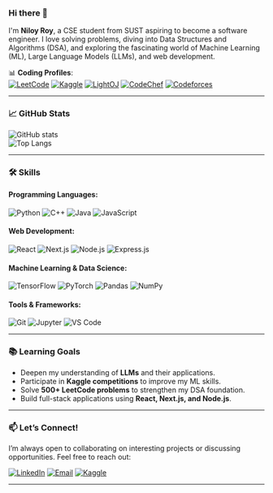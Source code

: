 ### Hi there 👋  
I'm **Niloy Roy**, a CSE student from SUST aspiring to become a software engineer. I love solving problems, diving into Data Structures and Algorithms (DSA), and exploring the fascinating world of Machine Learning (ML), Large Language Models (LLMs), and web development.  

📊 **Coding Profiles**:  
[![LeetCode](https://img.shields.io/badge/-LeetCode-FFA116?style=flat-square&logo=LeetCode&logoColor=black)](https://leetcode.com/u/Neel-7/)
[![Kaggle](https://img.shields.io/badge/-Kaggle-20BEFF?style=flat-square&logo=Kaggle&logoColor=white)](https://www.kaggle.com/niloyroy1715)
[![LightOJ](https://img.shields.io/badge/-LightOJ-1A4730?style=flat-square)](https://lightoj.com/user/niloyroy1715)
[![CodeChef](https://img.shields.io/badge/-CodeChef-5B4638?style=flat-square&logo=CodeChef&logoColor=white)](https://www.codechef.com/users/neel_7)
[![Codeforces](https://img.shields.io/badge/-Codeforces-1F8ACB?style=flat-square&logo=Codeforces&logoColor=white)](https://codeforces.com/profile/Neel7)

---

### 📈 GitHub Stats  
![GitHub stats](https://github-readme-stats.vercel.app/api?username=chronoNeel&show_icons=true&hide_title=true&count_private=true&include_all_commits=true&theme=gotham)  
![Top Langs](https://github-readme-stats.vercel.app/api/top-langs/?username=chronoNeel&layout=compact&theme=gotham&custom_title=Most%20Used%20Languages)  

---

### 🛠️ Skills  
#### Programming Languages:  
![Python](https://img.shields.io/badge/python%20-%2314354C.svg?&style=for-the-badge&logo=python&logoColor=white)
![C++](https://img.shields.io/badge/C++%20-%2300599C.svg?&style=for-the-badge&logo=c%2B%2B&logoColor=white)
![Java](https://img.shields.io/badge/java-%23ED8B00.svg?&style=for-the-badge&logo=java&logoColor=white)
![JavaScript](https://img.shields.io/badge/javascript-%23323330.svg?&style=for-the-badge&logo=javascript&logoColor=%23F7DF1E)  

#### Web Development:  
![React](https://img.shields.io/badge/react-%2320232a.svg?style=for-the-badge&logo=react&logoColor=%2361DAFB)
![Next.js](https://img.shields.io/badge/Next.js-000000?style=for-the-badge&logo=next.js&logoColor=white)
![Node.js](https://img.shields.io/badge/node.js-%2343853D.svg?style=for-the-badge&logo=node.js&logoColor=white)
![Express.js](https://img.shields.io/badge/express.js-%23404d59.svg?style=for-the-badge&logo=express&logoColor=%2361DAFB)  

#### Machine Learning & Data Science:  
![TensorFlow](https://img.shields.io/badge/TensorFlow-%23FF6F00.svg?style=for-the-badge&logo=TensorFlow&logoColor=white)
![PyTorch](https://img.shields.io/badge/PyTorch-%23EE4C2C.svg?style=for-the-badge&logo=PyTorch&logoColor=white)
![Pandas](https://img.shields.io/badge/pandas-%23150458.svg?style=for-the-badge&logo=pandas&logoColor=white)
![NumPy](https://img.shields.io/badge/numpy-%23013243.svg?style=for-the-badge&logo=numpy&logoColor=white)  

#### Tools & Frameworks:  
![Git](https://img.shields.io/badge/git-%23F05033.svg?style=for-the-badge&logo=git&logoColor=white)
![Jupyter](https://img.shields.io/badge/Jupyter%20-%23F37626.svg?&style=for-the-badge&logo=Jupyter&logoColor=white)
![VS Code](https://img.shields.io/badge/VS%20Code-007ACC.svg?&style=for-the-badge&logo=visual-studio-code&logoColor=white)  

---
<!--
### 🚀 Projects  
Here are some of the projects I’ve worked on:  
1. **Machine Learning Projects**:  
   - [Project 1: Sentiment Analysis on Twitter Data](https://github.com/chronoNeel/sentiment-analysis)  
   - [Project 2: Image Classification using CNN](https://github.com/chronoNeel/image-classification-cnn)  

2. **Web Development Projects**:  
   - [Project 3: E-Commerce Website with React & Node.js](https://github.com/chronoNeel/ecommerce-react-node)  
   - [Project 4: Blogging Platform with Next.js](https://github.com/chronoNeel/blogging-platform-nextjs)  

3. **DSA & Problem Solving**:  
   - [LeetCode Solutions Repository](https://github.com/chronoNeel/leetcode-solutions)  
   - [Competitive Programming Templates](https://github.com/chronoNeel/cp-templates)  

4. **LLM & NLP**:  
   - [Fine-Tuning GPT-2 for Text Generation](https://github.com/chronoNeel/gpt2-finetuning)  
   - [Chatbot using Transformers](https://github.com/chronoNeel/chatbot-transformers)  

---
-->
### 📚 Learning Goals  
- Deepen my understanding of **LLMs** and their applications.  
- Participate in **Kaggle competitions** to improve my ML skills.  
- Solve **500+ LeetCode problems** to strengthen my DSA foundation.  
- Build full-stack applications using **React, Next.js, and Node.js**.  

---

### 📫 Let’s Connect!  
I’m always open to collaborating on interesting projects or discussing opportunities. Feel free to reach out:  

[![LinkedIn](https://img.shields.io/badge/-LinkedIn-0A66C2?style=flat-square&logo=Linkedin&logoColor=white)](https://www.linkedin.com/in/niloyroy55/)
[![Email](https://img.shields.io/badge/-Email-D14836?style=flat-square&logo=Gmail&logoColor=white)](mailto:niloyroy1715@gmail.com)
[![Kaggle](https://img.shields.io/badge/-Kaggle-20BEFF?style=flat-square&logo=Kaggle&logoColor=white)](https://www.kaggle.com/niloyroy1715)  

---

